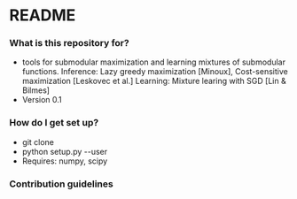 # README #


### What is this repository for? ###

* tools for submodular maximization and learning mixtures of submodular functions.
Inference: Lazy greedy maximization [Minoux], Cost-sensitive maximization [Leskovec et al.]
Learning: Mixture learing with SGD [Lin & Bilmes]
* Version 0.1

### How do I get set up? ###

* git clone
* python setup.py --user
* Requires: numpy, scipy

### Contribution guidelines ###